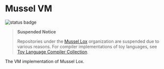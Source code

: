 # Mussel VM

![status badge](https://img.shields.io/badge/status-suspended-red)

> **Suspended Notice**
>
> Repositories under the [Mussel Lox](https://github.com/mussel-lox) organization are suspended due to various reasons. For compiler implementations of toy languages, see [Toy Language Compiler Collection](https://github.com/toylangcc).

The VM implementation of Mussel Lox.
